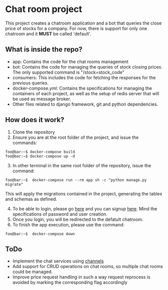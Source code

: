# Chat room project
This project creates a chatroom application and a bot that queries the close price of stocks for a company. For now, there is support for only one chatroom and it **MUST** be called 'default'.

## What is inside the repo?
  - app: Contains the code for the chat rooms management
  - bot: Contains the code for managing the queries of stock closing prices. The only supported command is "/stock=stock_code"
  - consumers: This includes the code for fetching the responses for the previous queries.
  - docker-compose.yml: Contains the specifications for managing the containers of each project, as well as the setup of redis server that will be used as message broker.
  - Other files related to django framework, git and python dependencies.

## How does it work?
  1. Clone the repository
  2. Ensure you are at the root folder of the project, and issue the commands:
```
foo@bar:~$ docker-compose build
foo@bar:~$ docker-compose up -d
```
  3. In other terminal in the same root folder of the repository, issue the command:
```
foo@bar:~$  docker-compose run --rm app sh -c "python manage.py migrate"
```
This will apply the migrations contained in the project, generating the tables and schemas as defined.

  4. To be able to login, please go [here](http://localhost:8000/login/) and you can signup [here](http://localhost:8000/signup/). Mind the specifications of password and user creation.
  5. Once you login, you will be redirected to the defatult chatroom.
  6. To finish the app execution, please use the command:
```
foo@bar:~$  docker-compose down
```
## ToDo
  - Implement the chat services using [channels](https://channels.readthedocs.io)
  - Add support for CRUD operations on chat rooms, so multiple chat rooms could be managed.
  - Improve price request handling in such a way request reprocess is avoided by marking the corresponding flag accordingly
